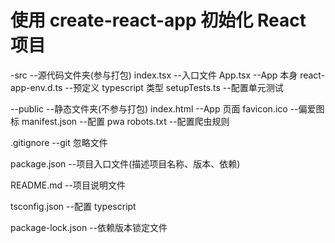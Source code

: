 # 使用 create-react-app 初始化 React 项目

-src --源代码文件夹(参与打包)
index.tsx --入口文件
App.tsx --App 本身
react-app-env.d.ts --预定义 typescript 类型
setupTests.ts --配置单元测试

--public --静态文件夹(不参与打包)
index.html --App 页面
favicon.ico --偏爱图标
manifest.json --配置 pwa
robots.txt --配置爬虫规则

.gitignore --git 忽略文件

package.json --项目入口文件(描述项目名称、版本、依赖)

README.md --项目说明文件

tsconfig.json --配置 typescript

package-lock.json --依赖版本锁定文件
